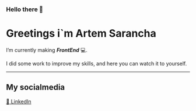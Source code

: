 ### Hello there 👋

# Greetings i`m Artem Sarancha
I’m currently making ___FrontEnd___ :computer:.
 
 I did some work to improve my skills, and here you can watch it to yourself. 
___
## My socialmedia 
[:speech_balloon: LinkedIn](https://www.linkedin.com/in/artem-sarancha/)

